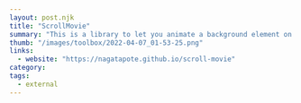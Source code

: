 ```yaml
---
layout: post.njk
title: "ScrollMovie"
summary: "This is a library to let you animate a background element on scroll. The site is adorably cute with the picture of a cat cleaning itself."
thumb: "/images/toolbox/2022-04-07_01-53-25.png"
links:
  - website: "https://nagatapote.github.io/scroll-movie"
category:
tags:
  - external
---
```

